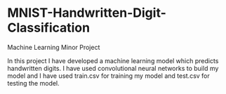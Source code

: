 # MNIST-Handwritten-Digit-Classification
Machine Learning Minor Project

In this project I have developed a machine learning model which predicts handwritten digits. I have used convolutional neural networks to build my model and I have used train.csv for training my model and test.csv for testing the model.
